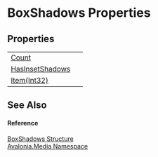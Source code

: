 # BoxShadows Properties




## Properties
<table>
<tr>
<td><a href="P_Avalonia_Media_BoxShadows_Count">Count</a></td>
<td> </td>
</tr>
<tr>
<td><a href="P_Avalonia_Media_BoxShadows_HasInsetShadows">HasInsetShadows</a></td>
<td> </td>
</tr>
<tr>
<td><a href="P_Avalonia_Media_BoxShadows_Item">Item(Int32)</a></td>
<td> </td>
</tr>
</table>

## See Also


#### Reference
<a href="T_Avalonia_Media_BoxShadows">BoxShadows Structure</a>  
<a href="N_Avalonia_Media">Avalonia.Media Namespace</a>  


